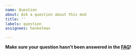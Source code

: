 ```yaml
---
name: Question
about: Ask a question about this mod
title: ''
labels: question
assignees: henkelmax

---
```


**Make sure your question hasn't been answered in the [FAQ](https://modrepo.de/minecraft/fakeblocks/faq)!**

